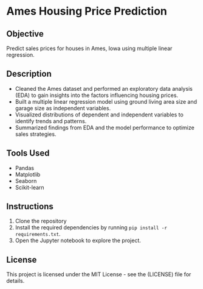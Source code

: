 # Ames Housing Price Prediction

## Objective
Predict sales prices for houses in Ames, Iowa using multiple linear regression.

## Description
- Cleaned the Ames dataset and performed an exploratory data analysis (EDA) to gain insights into the factors influencing housing prices.
- Built a multiple linear regression model using ground living area size and garage size as independent variables.
- Visualized distributions of dependent and independent variables to identify trends and patterns.
- Summarized findings from EDA and the model performance to optimize sales strategies.

## Tools Used
- Pandas
- Matplotlib
- Seaborn
- Scikit-learn

## Instructions
1. Clone the repository
2. Install the required dependencies by running `pip install -r requirements.txt`.
3. Open the Jupyter notebook to explore the project.

## License
This project is licensed under the MIT License - see the (LICENSE) file for details.
